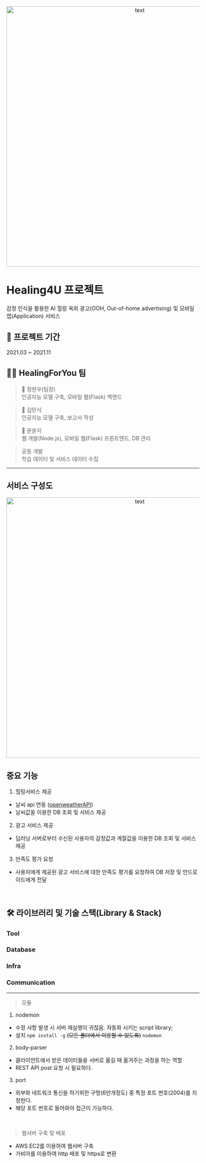 <p align="center">
  <img src="https://user-images.githubusercontent.com/66311276/133728137-9d42b81f-929f-4e63-82f5-ebf3fc162c3a.png" alt="text" width="680" />
</p>

# Healing4U 프로젝트
감정 인식을 활용한 AI 힐링 옥외 광고(OOH, Out-of-home advertising) 및 모바일 앱(Application) 서비스

## 📆 프로젝트 기간
2021.03 ~ 2021.11

## 👩‍💻 HealingForYou 팀
> 🌱 정현우(팀장) <br>
인공지능 모델 구축, 모바일 웹(Flask) 백엔드 <br>

> 🌱 김민식  <br>
인공지능 모델 구축, 보고서 작성<br>

> 🌱 문윤지 <br>
웹 개발(Node.js), 모바일 웹(Flask) 프론트엔드, DB 관리

> 공동 개발 <br>
학습 데이터 및 서비스 데이터 수집

<hr>

## 서비스 구성도
<p align="center">
  <img src="https://user-images.githubusercontent.com/66311276/133726059-dc370357-d692-439e-bf89-cd1c5d06c6a1.png" alt="text" width="680" />
</p>


## 중요 기능
1. 힐링서비스 제공
  - 날씨 api 연동 ([openweatherAPI](https://openweathermap.org/api))
  - 날씨값을 이용한 DB 조회 및 서비스 제공

2. 광고 서비스 제공
  - 딥러닝 서버로부터 수신된 사용자의 감정값과 계절값을 이용한 DB 조회 및 서비스 제공

3. 만족도 평가 요청
  - 사용자에게 제공된 광고 서비스에 대한 만족도 평가를 요청하여 DB 저장 및 안드로이드에게 전달

<br>

## 🛠️ 라이브러리 및 기술 스택(Library & Stack)
### Tool

### Database

### Infra


### Communication

<hr>

> 모듈
1. nodemon
- 수정 사항 발생 시 서버 재실행이 귀찮음. 자동화 시키는 script library; 
- 설치 `npm install -g` ~~(모든 폴더에서 이용할 수 있도록)~~ `nodemon`

2. body-parser
- 클라이언트에서 받은 데이터들을 서버로 옮길 때 옮겨주는 과정을 하는 역할
- REST API post 요청 시 필요하다.


3. port
- 외부와 네트워크 통신을 하기위한 구멍(6만개정도) 중 특정 포트 번호(2004)를 지정한다.
- 해당 포트 번호로 들어와야 접근이 가능하다.

<br>

> 웹서버 구축 및 배포
- AWS EC2를 이용하여 웹서버 구축
- 가비아를 이용하여 http 배포 및 https로 변환
